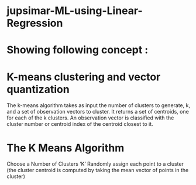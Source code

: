 # jupsimar-ML-using-Linear-Regression
# Showing following concept :
# K-means clustering and vector quantization
The k-means algorithm takes as input the number of clusters to generate, k, and a set of observation vectors to cluster. It returns a set of centroids, one for each of the k clusters. An observation vector is classified with the cluster number or centroid index of the centroid closest to it.
# The K Means Algorithm
Choose a Number of Clusters ‘K’
Randomly assign each point to a cluster (the cluster centroid is computed by taking the mean vector of points in the cluster)

